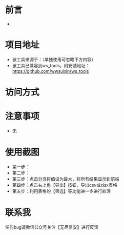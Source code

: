 # 前言

-  

# 项目地址

- 该工具来源于：（单独使用可忽略下方内容）
- 该工具已兼容到ws_tools，附安装地址：https://github.com/wwsuixin/ws_tools

# 访问方式



# 注意事项

- 无


# 使用截图

- 第一步：
- 第二步：
- 第三步：点击分页将值设为最大，将所有结果显示到前端
- 第四步：点击右上角【导出】按钮，导出csv或xlsx表格
- 第五步：利用表格的【筛选】等功能进一步进行处理



# 联系我

任何bug请微信公众号关注【无尽信安】进行反馈

